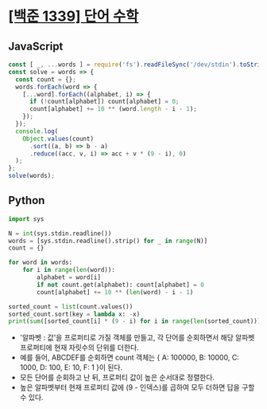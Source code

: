 # [[백준 1339] 단어 수학](https://www.acmicpc.net/problem/1339)
## JavaScript
```js
const [ _, ...words ] = require('fs').readFileSync('/dev/stdin').toString().trim().split(/\s+/);
const solve = words => {
  const count = {};
  words.forEach(word => {
    [...word].forEach((alphabet, i) => {
      if (!count[alphabet]) count[alphabet] = 0;
      count[alphabet] += 10 ** (word.length - i - 1);
    });
  });
  console.log(
    Object.values(count)
      .sort((a, b) => b - a)
      .reduce((acc, v, i) => acc + v * (9 - i), 0)
  );
};
solve(words);
```
## Python
```py
import sys

N = int(sys.stdin.readline())
words = [sys.stdin.readline().strip() for _ in range(N)]
count = {}

for word in words:
    for i in range(len(word)):
        alphabet = word[i]
        if not count.get(alphabet): count[alphabet] = 0
        count[alphabet] += 10 ** (len(word) - i - 1)

sorted_count = list(count.values())
sorted_count.sort(key = lambda x: -x)
print(sum([sorted_count[i] * (9 - i) for i in range(len(sorted_count))]))
```
- '알파벳 : 값'을 프로퍼티로 가질 객체를 만들고, 각 단어를 순회하면서 해당 알파벳 프로퍼티에 현재 자릿수의 단위를 더한다.
- 예를 들어, ABCDEF를 순회하면 count 객체는 { A: 100000, B: 10000, C: 1000, D: 100, E: 10, F: 1 }이 된다.
- 모든 단어를 순회하고 난 뒤, 프로퍼티 값이 높은 순서대로 정렬한다.
- 높은 알파벳부터 현재 프로퍼티 값에 (9 - 인덱스)를 곱하여 모두 더하면 답을 구할 수 있다.
